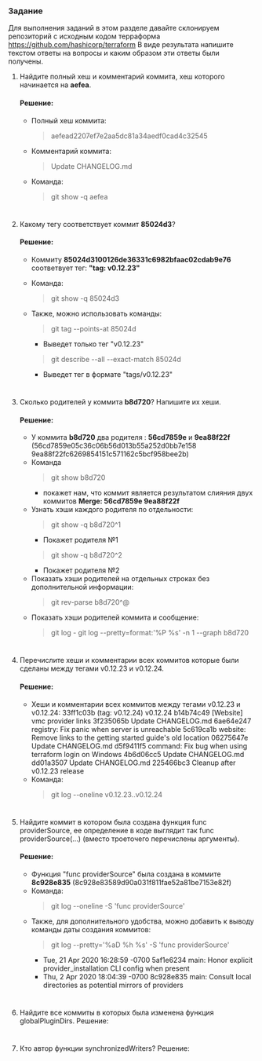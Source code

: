 ### Задание
Для выполнения заданий в этом разделе давайте склонируем репозиторий с исходным кодом терраформа https://github.com/hashicorp/terraform
В виде результата напишите текстом ответы на вопросы и каким образом эти ответы были получены.

1. Найдите полный хеш и комментарий коммита, хеш которого начинается на **aefea**.
    #### Решение:
    * Полный хеш коммита:
        > aefead2207ef7e2aa5dc81a34aedf0cad4c32545
    * Комментарий коммита:
        > Update CHANGELOG.md
    * Команда:
        > git show -q aefea  

#      
2. Какому тегу соответствует коммит **85024d3**?
    #### Решение:
     * Коммиту **85024d3100126de36331c6982bfaac02cdab9e76** соответвует тег: **"tag: v0.12.23"**
     * Команда:
        > git show -q 85024d3 
     * Также, можно использовать команды:
       
       > git tag --points-at 85024d
       * Выведет только тег "v0.12.23"
       
       > git describe --all --exact-match 85024d
       * Выведет тег в формате "tags/v0.12.23"

#      
3. Сколько родителей у коммита **b8d720**? Напишите их хеши.
    #### Решение:
    * У коммита **b8d720** два родителя : **56cd7859e** и **9ea88f22f** (56cd7859e05c36c06b56d013b55a252d0bb7e158
9ea88f22fc6269854151c571162c5bcf958bee2b)
    * Команда 
        > git show b8d720 
        - покажет нам, что коммит является результатом слияния двух коммитов  **Merge: 56cd7859e 9ea88f22f**
    * Узнать хэши каждого родителя по отдельности:
        >git show -q b8d720^1 
        - Покажет родителя №1 
        > git show -q b8d720^2    
        - Покажет родителя №2
    * Показать хэши родителей на отдельных строках без дополнительной информации:
        >git rev-parse b8d720^@
    * Показать хэши родителей коммита и сообщение: 
        > git log - git log --pretty=format:'%P %s' -n 1 --graph b8d720
     
#
4. Перечислите хеши и комментарии всех коммитов которые были сделаны между тегами v0.12.23 и v0.12.24.
    #### Решение:
     * Хеши и комментарии всех коммитов между тегами v0.12.23 и v0.12.24:
     33ff1c03b (tag: v0.12.24) v0.12.24
     b14b74c49 [Website] vmc provider links
     3f235065b Update CHANGELOG.md
     6ae64e247 registry: Fix panic when server is unreachable
     5c619ca1b website: Remove links to the getting started guide's old location
     06275647e Update CHANGELOG.md
     d5f9411f5 command: Fix bug when using terraform login on Windows
     4b6d06cc5 Update CHANGELOG.md
     dd01a3507 Update CHANGELOG.md
     225466bc3 Cleanup after v0.12.23 release
    * Команда:
        > git log --oneline v0.12.23..v0.12.24

#
5. Найдите коммит в котором была создана функция func providerSource, ее определение в коде выглядит так func providerSource(...) (вместо троеточего перечислены аргументы).
    #### Решение: 
    * Функция "func providerSource" была создана в коммите **8c928e835** (8c928e83589d90a031f811fae52a81be7153e82f)
    * Команда:
        > git log --oneline -S 'func providerSource'
    * Также, для дополнительного удобства, можно добавить к выводу команды даты создания коммитов:
        > git log --pretty='%aD %h %s' -S 'func providerSource'
        * Tue, 21 Apr 2020 16:28:59 -0700 5af1e6234 main: Honor explicit provider_installation CLI config when present
        * Thu, 2 Apr 2020 18:04:39 -0700 8c928e835 main: Consult local directories as potential mirrors of providers

#
6. Найдите все коммиты в которых была изменена функция globalPluginDirs.
    Решение:

#    
7. Кто автор функции synchronizedWriters?
    Решение: 

